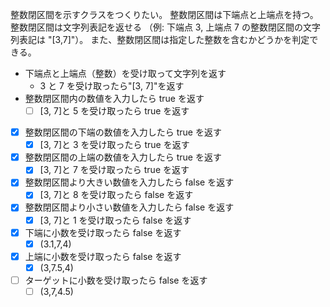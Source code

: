 整数閉区間を示すクラスをつくりたい。
整数閉区間は下端点と上端点を持つ。
整数閉区間は文字列表記を返せる
（例: 下端点 3, 上端点 7 の整数閉区間の文字列表記は "[3,7]"）。
また、整数閉区間は指定した整数を含むかどうかを判定できる。

-   下端点と上端点（整数）を受け取って文字列を返す
    -   3 と 7 を受け取ったら"[3, 7]"を返す
-   整数閉区間内の数値を入力したら true を返す
    -   [ ] [3, 7]と 5 を受け取ったら true を返す
-   [x] 整数閉区間の下端の数値を入力したら true を返す
    -   [x] [3, 7]と 3 を受け取ったら true を返す
-   [x] 整数閉区間の上端の数値を入力したら true を返す
    -   [x] [3, 7]と 7 を受け取ったら true を返す
-   [x] 整数閉区間より大きい数値を入力したら false を返す
    -   [x] [3, 7]と 8 を受け取ったら false を返す
-   [x] 整数閉区間より小さい数値を入力したら false を返す
    -   [x] [3, 7]と 1 を受け取ったら false を返す
-   [x] 下端に小数を受け取ったら false を返す
    -   [x] (3.1,7,4)
-   [x] 上端に小数を受け取ったら false を返す
    -   [x] (3,7.5,4)
-   [ ] ターゲットに小数を受け取ったら false を返す
    -   [ ] (3,7,4.5)
